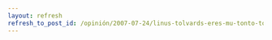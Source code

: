 ```yaml
---
layout: refresh
refresh_to_post_id: /opinión/2007-07-24/linus-tolvards-eres-mu-tonto-tontismo
---
```

